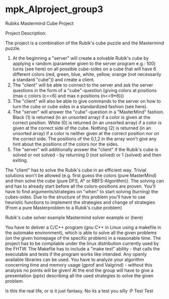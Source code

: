 # mpk_AIproject_group3
Rubiks Mastermind Cube Project

Project Description:

The project is a combination of the Rubik's cube puzzle and the Mastermind puzzle.
1) At the beginning a "server" will create a solvable Rubik's cube by applying x random (parameter given to the server program e.g.: 100) turns (see here) on all possible cube-sides on a cube that will have 6 different colors (red, green, blue, white, yellow, orange (not necessarily a standard "cube")) and create a client.
2) The "client" will be able to connect to the server and ask the server questions in the form of a "cube"-question (giving colors at positions (max c colors (c<<6) and max n positions (n<<9*6)))
3) The "client" will also be able to give commands to the server on how to turn the cube or cube sides in a standardized fashion (see here).
4) The "server" will answer the "cube"-question in a "MasterMind" fashion. Black (1) is returned (in an unsorted array) if a color is given at the correct position. White (0) is returned (in an unsorted array) if a color is given at the correct side of the cube. Nothing (2) is returned (in an unsorted array) if a color is neither given at the correct position nor on the correct side. The positions of the 0,1,2 in the array won't give any hint about the positions of the colors nor the sides.
5) The "server" will additionally answer the "client" if the Rubik's cube is solved or not solved - by returning 0 (not solved) or 1 (solved) and then exiting.

The "client" has to solve the Rubik's cube in an efficient way.
Trivial solutions won't be allowed (e.g. first guess the colors (pure MasterMind) and then solve the cube (pure DFS, A* or RBFS-Algorithm)). The solving can and has to already start before all the colors-positions are proven. 
You'll have to find arguments/strategies on "when" to start solving (turning) the cubes-sides.
Due to the structure of this problem you'll have to use heuristic functions to implement the strategies and change of strategies (From a pure Masterproblem to a Rubik's cube problem)

Rubik's cube solver example
Mastermind solver example or (here)

You have to deliver a C/C++ program (gnu C++ in Linux using a makefile in the automake environment), which is able to solve all the given problems (on the given homepage of the specific problem) in a reasonable time.
The project has to be compilable under the linux distribution currently used by the FHTW.
The Makefile has to include a "make test" ability - that calls the executable and tests if the program works like intended.
Any openly available libraries can be used.
You have to analyze your algorithm concerning time and memory usage (gprof and Valgrind) - without this analysis no points will be given!
At the end the group will have to give a presentation (pptx) describing all the used strategies to solve the given problem.


Is this the real life, or is it just fantasy. 
No its a test you silly :P
Test Test
